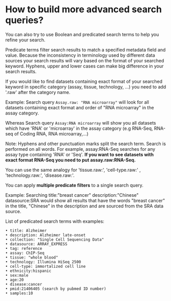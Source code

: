 # How to build more advanced search queries?

You can also try to use Boolean and predicated search terms to help you refine your search.

Predicate terms filter search results to match a specified metadata field and value. Because the  inconsistency in terminology used by different data sources your search results will vary based on the format of your searched keyword. Hyphens, upper and lower cases can make big difference in your search results.

If you would like to find datasets containing exact format of your searched keyword in specific category (assay, tissue, technology, …) you need to add '.raw' after the category name.

Example:
Search query `Assay.raw: "RNA microarray"` will look for all datasets containing exact format and order of "RNA microarray" in the assay category.

Whereas
Search query `Assay:RNA microarray` will show you all datasets which have 'RNA' or 'microarray' in the assay category (e.g RNA-Seq, RNA-seq of Coding RNA, RNA microarray,…)

Note:
Hyphens and other punctuation marks split the search term. Search is performed on all words. For example, assay:RNA-Seq searches for any assay type containing 'RNA' or 'Seq'.
**If you want to see datasets with exact format RNA-Seq you need to put assay.raw:RNA-Seq.**

You can use the same analogy for 'tissue.raw:', 'cell-type.raw:' , 'technology.raw:', 'disease.raw:'.

You can apply **multiple predicate filters** to a single search query.

Example:
Searching title:"breast cancer" description:"Chinese" datasource:SRA would show all results that have the words "breast cancer" in the title, "Chinese" in the description and are sourced from the SRA data source.

List of predicated search terms with examples:

	• title: Alzheimer
	• description: Alzheimer late-onset
	• collection: "Single Cell Sequencing Data"
	• datasource: ARRAY_EXPRESS
	• tag: reference
	• assay: ChIP-Seq
	• tissue: "whole blood"
	• technology: Illumina HiSeq 2500
	• cell-type: immortalized cell line
	• ethnicity:hispanic
	• sex:male
	• age:20
	• disease:cancer
	• pmid:21406405 (search by pubmed ID number)
	• samples:10
